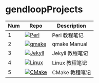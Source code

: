 # gendloopProjects

| **Num** | **Repo** | **Description** |
| ---- | ---- | ---- |
| 1 | [![Perl](https://img.shields.io/github/v/release/gendloop/Perl?display_name=release&style=plastic&logo=github&label=Perl&labelColor=%23bf2b1f&color=blue)](https://github.com/gendloop/Perl)| Perl 教程笔记 |
| 2 | [![qmake](https://img.shields.io/github/v/release/gendloop/qmake?display_name=release&style=plastic&logo=github&label=qmake&labelColor=%23bf2b1f&color=blue)](https://github.com/gendloop/qmake)| qmake Manual |
| 3 | [![Jekyll](https://img.shields.io/github/v/release/gendloop/Jekyll?display_name=release&style=plastic&logo=github&label=Jekyll&labelColor=%23bf2b1f&color=blue)](https://github.com/gendloop/Jekyll)| Jekyll 教程笔记 |
| 4 | [![Linux](https://img.shields.io/github/v/release/gendloop/Linux?display_name=release&style=plastic&logo=github&label=Linux&labelColor=%23bf2b1f&color=blue)](https://github.com/gendloop/Linux)| Linux 教程笔记 |
| 5 | [![CMake](https://img.shields.io/github/v/release/gendloop/CMake?display_name=release&style=plastic&logo=github&label=CMake&labelColor=%23bf2b1f&color=blue)](https://github.com/gendloop/CMake)| CMake 教程笔记 |
